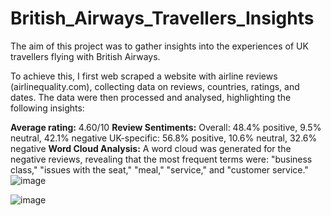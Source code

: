 # British_Airways_Travellers_Insights

The aim of this project was to gather insights into the experiences of UK travellers flying with British Airways.

To achieve this, I first web scraped a website with airline reviews (airlinequality.com), collecting data on reviews, countries, ratings, and dates. The data were then processed and analysed, highlighting the following insights:

**Average rating:** 4.60/10
**Review Sentiments:**
Overall: 48.4% positive, 9.5% neutral, 42.1% negative
UK-specific: 56.8% positive, 10.6% neutral, 32.6% negative
**Word Cloud Analysis:**
A word cloud was generated for the negative reviews, revealing that the most frequent terms were: "business class," "issues with the seat," "meal," "service," and "customer service."
![image](https://github.com/user-attachments/assets/043328fd-2c9a-41c2-bd30-9ff9fc246824)

![image](https://github.com/user-attachments/assets/15b10b33-0cb9-4a20-9a78-e03ce10ac9d3)

